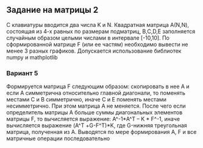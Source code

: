 ## Задание на матрицы 2

С клавиатуры вводится два числа K и N. Квадратная матрица А(N,N), состоящая из 4-х равных по размерам подматриц, B,C,D,E заполняется случайным образом целыми числами в интервале [-10,10]. По сформированной матрице F (или ее частям) необходимо вывести не менее 3 разных графиков.
Допускается использование библиотек numpy  и mathplotlib

### Вариант 5
Формируется матрица F следующим образом: скопировать в нее А и если А симметрична относительно главной диагонали, то поменять местами С и  В симметрично, иначе С и Е поменять местами несимметрично. При этом матрица А не меняется. После чего если определитель матрицы А больше суммы диагональных элементов матрицы F, то вычисляется выражение: A^-1*A^T – K * F^-1, иначе вычисляется выражение (A^Т +G-F^Т)*K, где G-нижняя треугольная матрица, полученная из А. Выводятся по мере формирования А, F и все матричные операции последовательно